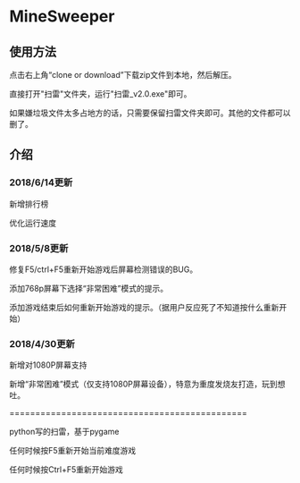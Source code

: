 # MineSweeper

## 使用方法
点击右上角“clone or download”下载zip文件到本地，然后解压。

直接打开"扫雷"文件夹，运行"扫雷_v2.0.exe"即可。

如果嫌垃圾文件太多占地方的话，只需要保留扫雷文件夹即可。其他的文件都可以删了。

## 介绍
### 2018/6/14更新
新增排行榜

优化运行速度

### 2018/5/8更新
修复F5/ctrl+F5重新开始游戏后屏幕检测错误的BUG。

添加768p屏幕下选择“非常困难”模式的提示。

添加游戏结束后如何重新开始游戏的提示。（据用户反应死了不知道按什么重新开始）

### 2018/4/30更新
新增对1080P屏幕支持

新增“非常困难”模式（仅支持1080P屏幕设备），特意为重度发烧友打造，玩到想吐。

==============================================

python写的扫雷，基于pygame

任何时候按F5重新开始当前难度游戏

任何时候按Ctrl+F5重新开始游戏
